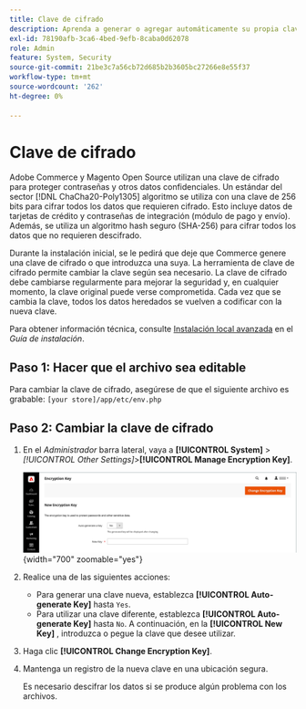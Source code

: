 ```yaml
---
title: Clave de cifrado
description: Aprenda a generar o agregar automáticamente su propia clave de cifrado, que debe cambiarse regularmente para mejorar la seguridad.
exl-id: 78190afb-3ca6-4bed-9efb-8caba0d62078
role: Admin
feature: System, Security
source-git-commit: 21be3c7a56cb72d685b2b3605bc27266e8e55f37
workflow-type: tm+mt
source-wordcount: '262'
ht-degree: 0%

---
```


# Clave de cifrado

Adobe Commerce y Magento Open Source utilizan una clave de cifrado para proteger contraseñas y otros datos confidenciales. Un estándar del sector [!DNL ChaCha20-Poly1305] algoritmo se utiliza con una clave de 256 bits para cifrar todos los datos que requieren cifrado. Esto incluye datos de tarjetas de crédito y contraseñas de integración (módulo de pago y envío). Además, se utiliza un algoritmo hash seguro (SHA-256) para cifrar todos los datos que no requieren descifrado.

Durante la instalación inicial, se le pedirá que deje que Commerce genere una clave de cifrado o que introduzca una suya. La herramienta de clave de cifrado permite cambiar la clave según sea necesario. La clave de cifrado debe cambiarse regularmente para mejorar la seguridad y, en cualquier momento, la clave original puede verse comprometida. Cada vez que se cambia la clave, todos los datos heredados se vuelven a codificar con la nueva clave.

Para obtener información técnica, consulte [Instalación local avanzada](https://experienceleague.adobe.com/docs/commerce-operations/installation-guide/advanced.html) en el _Guía de instalación_.

## Paso 1: Hacer que el archivo sea editable

Para cambiar la clave de cifrado, asegúrese de que el siguiente archivo es grabable: `[your store]/app/etc/env.php`

## Paso 2: Cambiar la clave de cifrado

1. En el _Administrador_ barra lateral, vaya a **[!UICONTROL System]** > _[!UICONTROL Other Settings]_>**[!UICONTROL Manage Encryption Key]**.

   ![Clave de cifrado del sistema](./assets/encryption-key.png){width="700" zoomable="yes"}

1. Realice una de las siguientes acciones:

   - Para generar una clave nueva, establezca **[!UICONTROL Auto-generate Key]** hasta `Yes`.
   - Para utilizar una clave diferente, establezca **[!UICONTROL Auto-generate Key]** hasta `No`. A continuación, en la **[!UICONTROL New Key]** , introduzca o pegue la clave que desee utilizar.

1. Haga clic **[!UICONTROL Change Encryption Key]**.

1. Mantenga un registro de la nueva clave en una ubicación segura.

   Es necesario descifrar los datos si se produce algún problema con los archivos.
